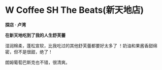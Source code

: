 # W Coffee SH The Beats(新天地店)
**探店 · 卢湾**

**在新天地吃到了我的人生舒芙蕾**

湿润棉柔，蓬松宣软，比我吃过的其他舒芙蕾都要好太多了 ！奶油和果酱香甜绵密，但不是很甜，绝了！

朗姆葡萄巴斯克也不错，很清爽。

